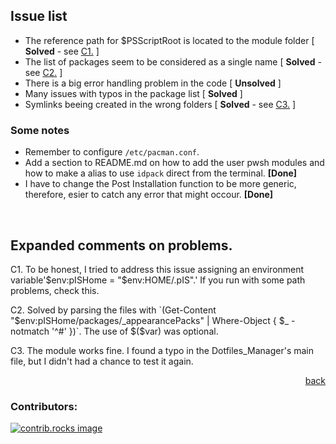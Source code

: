 <!-- <style type="text/css">
p#C1:hover, p#C2:hover, p#C3:hover {
  color: #f1f1f1;
}
</style> -->


## Issue list

- The reference path for $PSScriptRoot is located to the module folder [ **Solved** - see <a href="#C1">C1.</a> ]
- The list of packages seem to be considered as a single name [ **Solved** - see <a href="#C1">C2.</a> ]
- There is a big error handling problem in the code [ **Unsolved** ]
- Many issues with typos in the package list [ **Solved** ]
- Symlinks beeing created in the wrong folders [ **Solved** - see <a href="#C3">C3.</a> ]


### Some notes

- Remember to configure `/etc/pacman.conf`.
- Add a section to README.md on how to add the user pwsh modules and how to make a alias to use `idpack` direct from the terminal. **[Done]**
- I have to change the Post Installation function to be more generic, therefore, esier to catch any error that might occour. **[Done]**
</br>

## Expanded comments on problems.

<p id="C1">C1. To be honest, I tried to address this issue assigning an environment variable'$env:pISHome = "$env:HOME/.pIS".' If you run with some path problems, check this.</p>

<p id="C2">C2. Solved by parsing the files with `(Get-Content "$env:pISHome/packages/_appearancePacks" | Where-Object { $_ -notmatch '^#' })`. The use of $($var) was optional.</p>

<p id="C3">C3. The module works fine. I found a typo in the Dotfiles_Manager's main file, but I didn't had a chance to test it again.</p>

<p align="right"><a href="README.md">back</a></p>

### Contributors:

<a href="https://github.com/Baebadoobee/postInstallScript/graphs/contributors">
  <img src="https://contrib.rocks/image?repo=Baebadoobee/postInstallScript" alt="contrib.rocks image" />
</a>